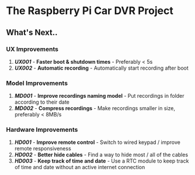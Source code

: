# The Raspberry Pi Car DVR Project

## What's Next..
### UX Improvements
1. ***UX001*** - **Faster boot & shutdown times** - Preferably < 5s 
2. ***UX002*** - **Automatic recording** - Automatically start recording after boot

### Model Improvements 
1. ***MD001*** - **Improve recordings naming model** - Put recordings in folder according to their date
2. ***MD002*** - **Compress recordings** - Make recordings smaller in size, preferably < 8MB/s

### Hardware Improvements
1. ***HD001*** - **Improve remote control** - Switch to wired keypad / improve remote responsiveness
2. ***HD002*** - **Better hide cables** - Find a way to hide most / all of the cables
3. ***HD003*** - **Keep track of time and date** - Use a RTC module to keep track of time and date without an active internet connection
